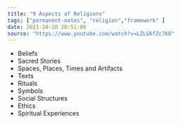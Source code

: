 ```yaml
---
title: "9 Aspects of Religions"
tags: ["permanent-notes", "religion","framework" ]
date: 2021-10-20 20:51:00
source: "https://www.youtube.com/watch?v=LZLG6fZc7K8"
---
```


- Beliefs
- Sacred Stories
- Spaces, Places, Times and Artifacts 
- Texts
- Rituals
- Symbols
- Social Structures
- Ethics
- Spiritual Experiences